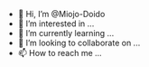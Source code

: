 - 👋 Hi, I’m @Miojo-Doido
- 👀 I’m interested in ...
- 🌱 I’m currently learning ...
- 💞️ I’m looking to collaborate on ...
- 📫 How to reach me ...

<!---
Miojo-Doido/Miojo-Doido is a ✨ special ✨ repository because its `README.md` (this file) appears on your GitHub profile.
You can click the Preview link to take a look at your changes.
--->

